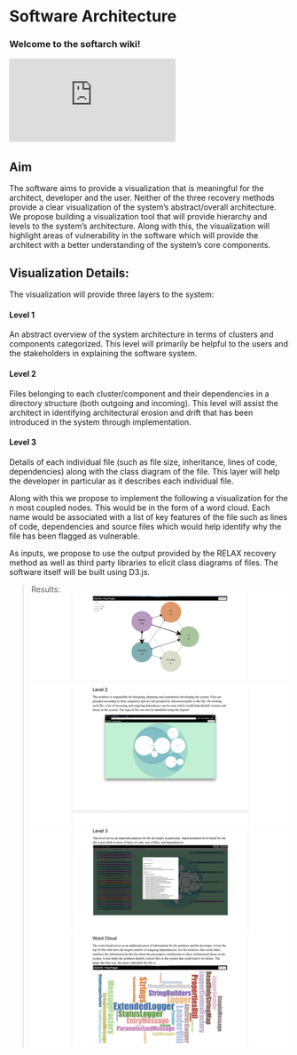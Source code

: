 # Software Architecture

### Welcome to the softarch wiki!

![Project Details](https://github.com/mukeshkdangi/softarch/blob/master/CS%20570%20Soft%20Arch%20Vis.pdf)

## Aim
The software aims to provide a visualization that is meaningful for the architect, developer and the user. Neither of the three recovery methods provide a clear visualization of the system’s abstract/overall architecture. We propose building a visualization tool that will provide hierarchy and levels to the system’s architecture. Along with this, the visualization will highlight areas of vulnerability in the software which will provide the architect with a better understanding of the system’s core components.

## Visualization Details:
The visualization will provide three layers to the system: 

#### Level 1
An abstract overview of the system architecture in terms of clusters and components categorized. This level will primarily be helpful to the users and the stakeholders in explaining the software system.

#### Level 2
Files belonging to each cluster/component and their dependencies in a directory structure (both outgoing and incoming). This level will assist the architect in identifying architectural erosion and drift that has been introduced in the system through implementation.

#### Level 3
Details of each individual file (such as file size, inheritance, lines of code, dependencies) along with the class diagram of the file. This layer will help the developer in particular as it describes each individual file.

Along with this we propose to implement the following a visualization for the n most coupled nodes. This would be in the form of a word cloud. Each name would be associated with a list of key features of the file such as lines of code, dependencies and source files which would help identify why the file has been flagged as vulnerable.

As inputs, we propose to use the output provided by the RELAX recovery method as well as third party libraries to elicit class diagrams of files. The software itself will be built using D3.js.

> Results: 
![Level 1](https://github.com/mukeshkdangi/softarch/blob/master/Screenshot%202019-01-16%20at%201.53.59%20PM.png)
![Level 2](https://github.com/mukeshkdangi/softarch/blob/master/Screenshot%202019-01-16%20at%201.54.18%20PM.png)
![Level 3](https://github.com/mukeshkdangi/softarch/blob/master/Screenshot%202019-01-16%20at%201.54.26%20PM.png)
![Level 4](https://github.com/mukeshkdangi/softarch/blob/master/Screenshot%202019-01-16%20at%201.54.36%20PM.png)


